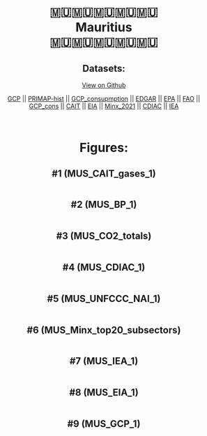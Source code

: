 
<center>
<h1 align="center">
🇲🇺🇲🇺🇲🇺🇲🇺🇲🇺
<br>
Mauritius
<br>
🇲🇺🇲🇺🇲🇺🇲🇺🇲🇺
</h1>
<h2>Datasets:</h2>
<p><a href="https://github.com/dquintani/GreenhouseData/tree/master/country_data/MUS_Mauritius/data">View on Github</a>
<br></p><p><a href="data/MUS_GCP.csv">GCP</a> || <a href="data/MUS_PRIMAP-hist.csv">PRIMAP-hist</a> || <a href="data/MUS_GCP_consupmption.csv">GCP_consupmption</a> || <a href="data/MUS_EDGAR.csv">EDGAR</a> || <a href="data/MUS_EPA.csv">EPA</a> || <a href="data/MUS_FAO.csv">FAO</a> || <a href="data/MUS_GCP_cons.csv">GCP_cons</a> || <a href="data/MUS_CAIT.csv">CAIT</a> || <a href="data/MUS_EIA.csv">EIA</a> || <a href="data/MUS_Minx_2021.csv">Minx_2021</a> || <a href="data/MUS_CDIAC.csv">CDIAC</a> || <a href="data/MUS_IEA.csv">IEA</a></p><p><br></p>
<h1>Figures:</h1><h2>#1 (MUS_CAIT_gases_1)</h2>
<p><img alt="" src="figures/MUS_CAIT_gases_1.png" /></p><h2>#2 (MUS_BP_1)</h2>
<p><img alt="" src="figures/MUS_BP_1.png" /></p><h2>#3 (MUS_CO2_totals)</h2>
<p><img alt="" src="figures/MUS_CO2_totals.png" /></p><h2>#4 (MUS_CDIAC_1)</h2>
<p><img alt="" src="figures/MUS_CDIAC_1.png" /></p><h2>#5 (MUS_UNFCCC_NAI_1)</h2>
<p><img alt="" src="figures/MUS_UNFCCC_NAI_1.png" /></p><h2>#6 (MUS_Minx_top20_subsectors)</h2>
<p><img alt="" src="figures/MUS_Minx_top20_subsectors.png" /></p><h2>#7 (MUS_IEA_1)</h2>
<p><img alt="" src="figures/MUS_IEA_1.png" /></p><h2>#8 (MUS_EIA_1)</h2>
<p><img alt="" src="figures/MUS_EIA_1.png" /></p><h2>#9 (MUS_GCP_1)</h2>
<p><img alt="" src="figures/MUS_GCP_1.png" /></p>